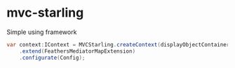 # mvc-starling

Simple using framework

~~~java
var context:IContext = MVCStarling.createContext(displayObjectContainer)
	.extend(FeathersMediatorMapExtension)
	.configurate(Config);
~~~
